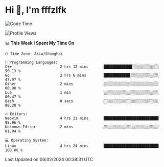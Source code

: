 # Hi 👋, I'm fffzlfk

<!--START_SECTION:waka-->
![Code Time](http://img.shields.io/badge/Code%20Time-650%20hrs%2041%20mins-blue)

![Profile Views](http://img.shields.io/badge/Profile%20Views-0-blue)

📊 **This Week I Spent My Time On** 

```text
🕑︎ Time Zone: Asia/Shanghai

💬 Programming Languages: 
C++                      2 hrs 12 mins       █████████████░░░░░░░░░░░░   50.13 % 
Go                       2 hrs 6 mins        ████████████░░░░░░░░░░░░░   47.97 % 
Other                    2 mins              ░░░░░░░░░░░░░░░░░░░░░░░░░   00.90 % 
Lua                      1 min               ░░░░░░░░░░░░░░░░░░░░░░░░░   00.47 % 
Bash                     0 secs              ░░░░░░░░░░░░░░░░░░░░░░░░░   00.28 % 

🔥 Editors: 
Neovim                   4 hrs 21 mins       █████████████████████████   98.96 % 
Unknown Editor           2 mins              ░░░░░░░░░░░░░░░░░░░░░░░░░   01.04 % 

💻 Operating System: 
Linux                    4 hrs 24 mins       █████████████████████████   100.00 % 
```


 Last Updated on 06/02/2024 00:38:31 UTC
<!--END_SECTION:waka-->
